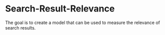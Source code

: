 # Search-Result-Relevance

The goal is to create a model that can be used to measure the relevance of search results.
